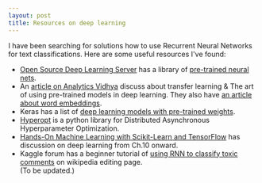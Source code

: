 ```yaml
---
layout: post
title: Resources on deep learning
---
```


I have been searching for solutions how to use Recurrent Neural Networks for text classifications. Here are some useful resources I've found:  
- [Open Source Deep Learning Server](https://www.deepdetect.com/) has a library of [pre-trained neural nets](https://www.deepdetect.com/applications/text_model/).  
- An [article on Analytics Vidhya](https://www.analyticsvidhya.com/blog/2017/06/transfer-learning-the-art-of-fine-tuning-a-pre-trained-model/) 
discuss about transfer learning & The art of using pre-trained models in deep learning. They also have [an article about word embeddings](https://www.analyticsvidhya.com/blog/2017/06/word-embeddings-count-word2veec/).
- Keras has a list of [deep learning models with pre-trained weights](https://keras.io/applications/#usage-examples-for-image-classification-models).
- [Hyperopt](http://hyperopt.github.io/hyperopt/) is a python library for Distributed Asynchronous Hyperparameter Optimization.
- [Hands-On Machine Learning with Scikit-Learn and TensorFlow](http://shop.oreilly.com/product/0636920052289.do) has discussion on deep learning from Ch.10 onward.
- Kaggle forum has a beginner tutorial of [using RNN to classify toxic comments](https://www.kaggle.com/sbongo/for-beginners-tackling-toxic-using-keras/notebook) on wikipedia editing page.  
(To be updated.)

